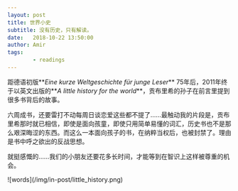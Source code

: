 ```yaml
---
layout: post
title: 世界小史
subtitle: 没有历史，只有解读。
date:   2018-10-22 13:50:00
author: Amir
tags:
        - readings
---
```

距德语初版**_Eine kurze Weltgeschichte für junge Leser_** 75年后，2011年终于以英文出版的**_A little history for the world_**，贡布里希的孙子在前言里提到很多书背后的故事。
<p>
        六周成书，还要雷打不动每周日谈恋爱这些都不提了……最触动我的片段是，贡布里希那时就已相信，即使是面向孩童，即使只用简单易懂的词汇，历史书也不是那么艰深晦涩的东西。而这么一本面向孩子的书，在纳粹当权后，也被封禁了。理由是书中呼之欲出的反战思想。
</p>
<p>
        就挺感慨的……我们的小朋友还要花多长时间，才能等到在智识上这样被尊重的机会。
</p>
![words](/img/in-post/little_history.png)
